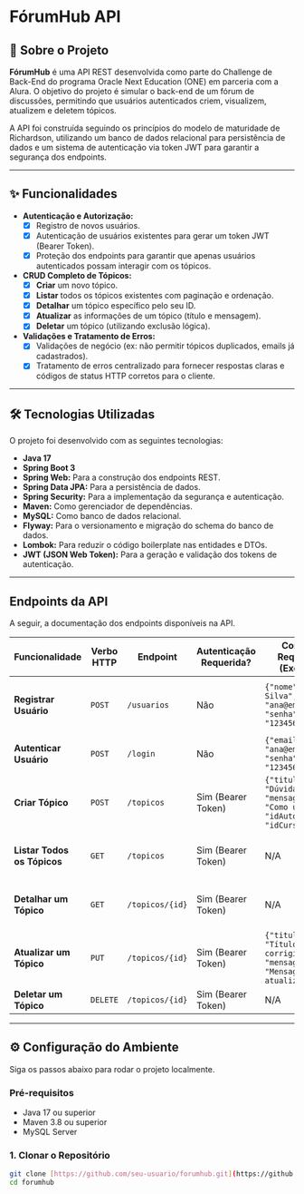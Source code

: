# FórumHub API


## 📖 Sobre o Projeto

**FórumHub** é uma API REST desenvolvida como parte do Challenge de Back-End do programa Oracle Next Education (ONE) em parceria com a Alura. O objetivo do projeto é simular o back-end de um fórum de discussões, permitindo que usuários autenticados criem, visualizem, atualizem e deletem tópicos.

A API foi construída seguindo os princípios do modelo de maturidade de Richardson, utilizando um banco de dados relacional para persistência de dados e um sistema de autenticação via token JWT para garantir a segurança dos endpoints.

---

## ✨ Funcionalidades

-   **Autenticação e Autorização:**
    -   [x] Registro de novos usuários.
    -   [x] Autenticação de usuários existentes para gerar um token JWT (Bearer Token).
    -   [x] Proteção dos endpoints para garantir que apenas usuários autenticados possam interagir com os tópicos.
-   **CRUD Completo de Tópicos:**
    -   [x] **Criar** um novo tópico.
    -   [x] **Listar** todos os tópicos existentes com paginação e ordenação.
    -   [x] **Detalhar** um tópico específico pelo seu ID.
    -   [x] **Atualizar** as informações de um tópico (título e mensagem).
    -   [x] **Deletar** um tópico (utilizando exclusão lógica).
-   **Validações e Tratamento de Erros:**
    -   [x] Validações de negócio (ex: não permitir tópicos duplicados, emails já cadastrados).
    -   [x] Tratamento de erros centralizado para fornecer respostas claras e códigos de status HTTP corretos para o cliente.

---

## 🛠️ Tecnologias Utilizadas

O projeto foi desenvolvido com as seguintes tecnologias:

-   **Java 17**
-   **Spring Boot 3**
-   **Spring Web:** Para a construção dos endpoints REST.
-   **Spring Data JPA:** Para a persistência de dados.
-   **Spring Security:** Para a implementação da segurança e autenticação.
-   **Maven:** Como gerenciador de dependências.
-   **MySQL:** Como banco de dados relacional.
-   **Flyway:** Para o versionamento e migração do schema do banco de dados.
-   **Lombok:** Para reduzir o código boilerplate nas entidades e DTOs.
-   **JWT (JSON Web Token):** Para a geração e validação dos tokens de autenticação.

---

## Endpoints da API

A seguir, a documentação dos endpoints disponíveis na API.

| Funcionalidade              | Verbo HTTP | Endpoint               | Autenticação Requerida? | Corpo da Requisição (Exemplo)                                                                              | Resposta de Sucesso                                    |
| --------------------------- | ---------- | ---------------------- | ----------------------- | ---------------------------------------------------------------------------------------------------------- | ------------------------------------------------------ |
| **Registrar Usuário** | `POST`     | `/usuarios`            | Não                     | `{"nome": "Ana Silva", "email": "ana@email.com", "senha": "123456"}`                                       | `201 Created` com os dados do usuário (sem senha)      |
| **Autenticar Usuário** | `POST`     | `/login`               | Não                     | `{"email": "ana@email.com", "senha": "123456"}`                                                             | `200 OK` com o token JWT                               |
| **Criar Tópico** | `POST`     | `/topicos`             | Sim (Bearer Token)      | `{"titulo": "Dúvida", "mensagem": "Como usar...", "idAutor": 1, "idCurso": 1}`                              | `201 Created` com os detalhes do tópico criado         |
| **Listar Todos os Tópicos** | `GET`      | `/topicos`             | Sim (Bearer Token)      | N/A                                                                                                        | `200 OK` com uma lista paginada de tópicos             |
| **Detalhar um Tópico** | `GET`      | `/topicos/{id}`        | Sim (Bearer Token)      | N/A                                                                                                        | `200 OK` com os detalhes do tópico especificado        |
| **Atualizar um Tópico** | `PUT`      | `/topicos/{id}`        | Sim (Bearer Token)      | `{"titulo": "Título corrigido", "mensagem": "Mensagem atualizada"}`                                        | `200 OK` com os detalhes do tópico atualizado          |
| **Deletar um Tópico** | `DELETE`   | `/topicos/{id}`        | Sim (Bearer Token)      | N/A                                                                                                        | `204 No Content`                                       |

---

## ⚙️ Configuração do Ambiente

Siga os passos abaixo para rodar o projeto localmente.

### Pré-requisitos
-   Java 17 ou superior
-   Maven 3.8 ou superior
-   MySQL Server

### 1. Clonar o Repositório
```bash
git clone [https://github.com/seu-usuario/forumhub.git](https://github.com/seu-usuario/forumhub.git)
cd forumhub
